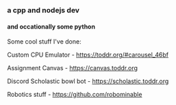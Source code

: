 ### a cpp and nodejs dev
#### and occationally some python

Some cool stuff I've done:

Custom CPU Emulator - https://toddr.org/#carousel_46bf

Assignment Canvas - https://canvas.toddr.org

Discord Scholastic bowl bot - https://scholastic.toddr.org

Robotics stuff - https://github.com/robominable
